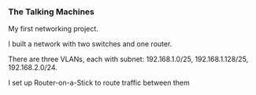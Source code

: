 ### The Talking Machines

My first networking project.

I built a network with two switches and one router.





There are three VLANs, each with subnet: 192.168.1.0/25, 192.168.1.128/25, 192.168.2.0/24.





I set up Router-on-a-Stick to route traffic between them

